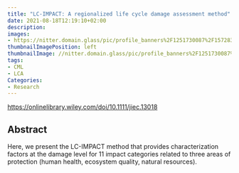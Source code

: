 ```yaml
---
title: "LC-IMPACT: A regionalized life cycle damage assessment method"
date: 2021-08-18T12:19:10+02:00
description:
images:
- https://nitter.domain.glass/pic/profile_banners%2F1251730087%2F1572833196%2F1500x500
thumbnailImagePosition: left
thumbnailImage: //nitter.domain.glass/pic/profile_banners%2F1251730087%2F1572833196%2F1500x500
tags:
- CML
- LCA
Categories:
- Research
---
```


https://onlinelibrary.wiley.com/doi/10.1111/jiec.13018

## Abstract

Here, we present the LC-IMPACT method that provides characterization factors at the damage level for 11 impact categories related to three areas of protection (human health, ecosystem quality, natural resources).
